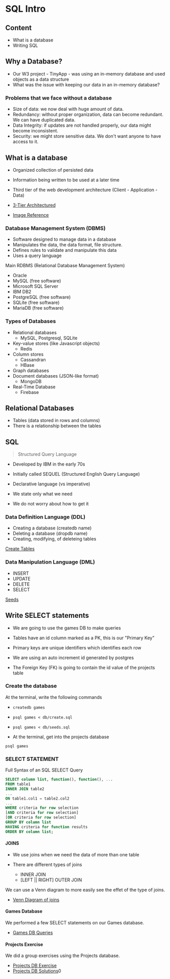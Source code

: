 # SQL Intro

## Content

- What is a database
- Writing SQL

## Why a Database?

- Our W3 project - TinyApp - was using an in-memory database and used objects as a data structure
- What was the issue with keeping our data in an in-memory database?

### Problems that we face without a database

- Size of data: we now deal with huge amount of data.
- Redundancy: without proper organization, data can become redundant. We can have duplicated data.
- Data Integrity: if updates are not handled properly, our data might become inconsistent.
- Security: we might store sensitive data. We don't want anyone to have access to it.



## What is a database

- Organized collection of persisted data
- Information being written to be used at a later time
- Third tier of the web development architecture (Client - Application - Data)

 - [3-Tier Architectured](./3tier.jpg)
 - [Image Reference](https://www.quora.com/What-is-the-role-of-a-web-service-in-a-three-tier-architecture)


### Database Management System (DBMS)

- Software designed to manage data in a database
- Manipulates the data, the data format, file structure. 
- Defines rules to validate and manipulate this data
- Uses a query language

Main RDBMS (Relational Database Management System)

- Oracle
- MySQL (free software)
- Microsoft SQL Server
- IBM DB2
- PostgreSQL (free software)
- SQLite (free software)
- MariaDB (free software)


### Types of Databases

- Relational databases
  - MySQL, Postgresql, SQLite
- Key-value stores (like Javascript objects)
  - Redis
- Column stores
  - Cassandran
  - HBase
- Graph databases
- Document databases (JSON-like format)
  - MongoDB
- Real-Time Database
  - Firebase

## Relational Databases

- Tables (data stored in rows and columns)
- There is a relationship between the tables

## SQL

> Structured Query Language

- Developed by IBM in the early 70s
- Initially called SEQUEL (Structured English Query Language)

- Declarative language (vs imperative)
- We state only what we need
- We do not worry about how to get it

### Data Definition Language (DDL)

- Creating a database (createdb name)
- Deleting a database (dropdb name)
- Creating, modifying, of deleteing tables

[Create Tables](./db/create.sql)

### Data Manipulation Language (DML)

- INSERT
- UPDATE
- DELETE
- SELECT

[Seeds](./db/seeds.sql)

## Write SELECT statements

- We are going to use the games DB to make queries

- Tables have an id column marked as a PK, this is our "Primary Key"
- Primary keys are unique identifiers which identifies each row
- We are using an auto increment id generated by postgres
- The Foreign Key (FK) is going to contain the id value of the projects table 

### Create the database

At the terminal, write the following commands

- `createdb games`
- `psql games < db/create.sql`
- `psql games < db/seeds.sql`

- At the terminal, get into the projects database

`psql games`

### SELECT STATEMENT

Full Syntax of an SQL SELECT Query

```sql
SELECT column list, function(), function(), ...
FROM table1
INNER JOIN table2
...
ON table1.col1 = table2.col2
...
WHERE criteria for row selection
[AND criteria for row selection]
[OR criteria for row selection]
GROUP BY column list
HAVING criteria for function results
ORDER BY column list;
```

#### JOINS

- We use joins when we need the data of more than one table

- There are different types of joins

  - INNER JOIN
  - [LEFT || RIGHT] OUTER JOIN

We can use a Venn diagram to more easily see the effet of the type of joins.

 - [Venn Diagram of joins](./joins.png)

#### Games Database

We performed a few SELECT statements on our Games database.

- [Games DB Queries](./sql.md)

#### Projects Exercise

We did a group exercises using the Projects database.

- [Projects DB Exercise ](https://gist.github.com/DominicTremblay/4ef26173e6ba883287cb02ce65415954)
- [Projects DB Solutions](./queries_solutions.sql)0